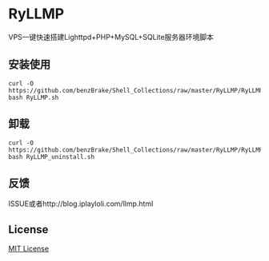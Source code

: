 # RyLLMP

VPS一键快速搭建Lighttpd+PHP+MySQL+SQLite服务器环境脚本



## 安装使用

```shell
curl -O https://github.com/benzBrake/Shell_Collections/raw/master/RyLLMP/RyLLMP.sh
bash RyLLMP.sh
```



## 卸载

```shell
curl -O https://github.com/benzBrake/Shell_Collections/raw/master/RyLLMP/RyLLMP_uninstall.sh
bash RyLLMP_uninstall.sh
```



## 反馈

ISSUE或者http://blog.iplayloli.com/llmp.html

## License

[MIT License](https://github.com/benzBrake/Shell_Collections/blob/master/RyLLMP/LICENSE) 